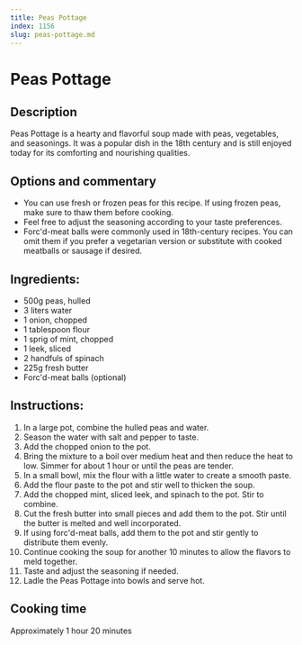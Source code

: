 ```yaml
---
title: Peas Pottage
index: 1156
slug: peas-pottage.md
---
```


# Peas Pottage

## Description
Peas Pottage is a hearty and flavorful soup made with peas, vegetables, and seasonings. It was a popular dish in the 18th century and is still enjoyed today for its comforting and nourishing qualities.

## Options and commentary
- You can use fresh or frozen peas for this recipe. If using frozen peas, make sure to thaw them before cooking.
- Feel free to adjust the seasoning according to your taste preferences.
- Forc'd-meat balls were commonly used in 18th-century recipes. You can omit them if you prefer a vegetarian version or substitute with cooked meatballs or sausage if desired.

## Ingredients:
- 500g peas, hulled
- 3 liters water
- 1 onion, chopped
- 1 tablespoon flour
- 1 sprig of mint, chopped
- 1 leek, sliced
- 2 handfuls of spinach
- 225g fresh butter
- Forc'd-meat balls (optional)

## Instructions:
1. In a large pot, combine the hulled peas and water.
2. Season the water with salt and pepper to taste.
3. Add the chopped onion to the pot.
4. Bring the mixture to a boil over medium heat and then reduce the heat to low. Simmer for about 1 hour or until the peas are tender.
5. In a small bowl, mix the flour with a little water to create a smooth paste.
6. Add the flour paste to the pot and stir well to thicken the soup.
7. Add the chopped mint, sliced leek, and spinach to the pot. Stir to combine.
8. Cut the fresh butter into small pieces and add them to the pot. Stir until the butter is melted and well incorporated.
9. If using forc'd-meat balls, add them to the pot and stir gently to distribute them evenly.
10. Continue cooking the soup for another 10 minutes to allow the flavors to meld together.
11. Taste and adjust the seasoning if needed.
12. Ladle the Peas Pottage into bowls and serve hot.

## Cooking time
Approximately 1 hour 20 minutes